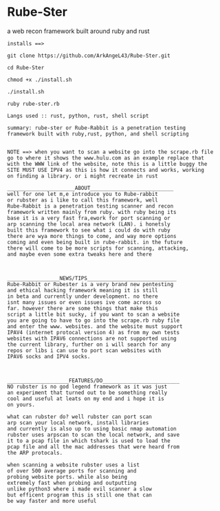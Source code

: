 # Rube-Ster
a web recon framework built around ruby and rust 
    
    installs ==> 
    
    git clone https://github.com/ArkAngeL43/Rube-Ster.git
    
    cd Rube-Ster
    
    chmod +x ./install.sh 
    
    ./install.sh 
    
    ruby rube-ster.rb
    
    Langs used :: rust, python, rust, shell script 
    
    summary: rube-ster or Rube-Rabbit is a penetration testing 
    framework built with ruby,rust, python, and shell scripting 
    
    
    NOTE ==> when you want to scan a website go into the scrape.rb file 
    go to where it shows the www.hulu.com as an example replace that 
    with the WWW link of the website, note this is a little buggy the 
    SITE MUST USE IPV4 as this is how it connects and works, working 
    on finding a library. or i might recreate in rust 
    
    ______________________ABOUT___________________________
    well for one let m,e introduce you to Rube-rabbit
    or rubster as i like to call this framework, well  
    Rube-Rabbit is a penetration testing scanner and recon
    framework written mainly from ruby. with ruby being its 
    base it is a very fast fra,ework for port scanning or
    arp scanning the local area network (LAN). i honetsly
    built this framework to see what i could do with ruby 
    there are wya more things to come, and way more options
    coming and even being built in rube-rabbit. in the future
    there will come to be more scripts for scanning, attacking, 
    and maybe even some extra tweaks here and there 
    
    
    
    _________________NEWS/TIPS_____________________________
    Rube-Rabbit or Rubester is a very brand new pentesting 
    and ethical hacking framework meaning it is still 
    in beta and currently under development. no there
    isnt many issues or even issues ive come across so 
    far. however there are some things that make this 
    script a little bit sucky, if you want to scan a website 
    you are going to have to go into the scrape.rb ruby file
    and enter the www. websites. and the website must support
    IPAV4 (internet protocal version 4) as from my own tests
    websites with IPAV6 connections are not supported using 
    the current library, further on i will search for any 
    repos or libs i can use to port scan websites with 
    IPAV6 socks and IPV4 socks. 
    
    
    
    ____________________FEATURES/DO_________________________
    NO rubster is no god legend framework as it was just 
    an experiment that turned out to be something really 
    cool and useful at leats on my end and i hope it is 
    on yours. 

    what can rubster do? well rubster can port scan
    arp scan your local network, install libraries 
    and currently is also up to using basic nmap automation
    rubster uses arpscan to scan the local network, and save 
    it to a pcap file in which tshark is used to load the 
    pcap file and all the mac addresses that were heard from 
    the ARP protocals. 

    when scanning a website rubster uses a list 
    of over 500 average ports for scanning and 
    probing website ports. while also being 
    extremely fast when probing and outputting 
    unlike python3 where i made evil scanner a slow 
    but efficent program this is still one that can 
    be way faster and more useful 
